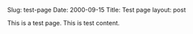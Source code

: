 Slug: test-page
Date: 2000-09-15
Title: Test page
layout: post

This is a test page. This is test content.
